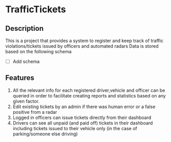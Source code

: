 # TrafficTickets

## Description
This is a project that provides a system to register and keep track of traffic violations/tickets issued by officers and automated radars 
Data is stored based on the following schema
- [ ] Add schema

## Features
1. All the relevant info for each registered driver,vehicle and officer can be queried in order to facilitate creating reports and statistics based on any given factor.
2. Edit existing tickets by an admin if there was human error or a false positive from a radar
3. Logged in officers can issue tickets directly from their dashboard
4. Drivers can see all unpaid (and paid off) tickets in their dashboard including tickets issued to their vehicle only (in the case of parking/someone else driving)

